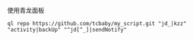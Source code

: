 使用青龙面板

```shell
ql repo https://github.com/tcbaby/my_script.git "jd_|kzz" "activity|backUp" "^jd[^_]|sendNotify"
```